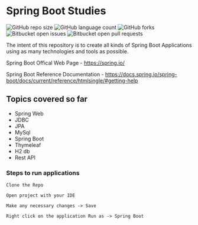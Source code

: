 # Spring Boot Studies

![GitHub repo size](https://img.shields.io/github/repo-size/laiszig/spring_boot_sandbox?style=for-the-badge)
![GitHub language count](https://img.shields.io/github/languages/count/laiszig/spring_boot_sandbox?style=for-the-badge)
![GitHub forks](https://img.shields.io/github/forks/laiszig/spring_boot_sandbox?style=for-the-badge)
![Bitbucket open issues](https://img.shields.io/bitbucket/issues/laiszig/spring_boot_sandbox?style=for-the-badge)
![Bitbucket open pull requests](https://img.shields.io/bitbucket/pr-raw/laiszig/spring_boot_sandbox?style=for-the-badge)

The intent of this repository is to create all kinds of Spring Boot Applications using as many technologies and tools as possible.

Spring Boot Offical Web Page - https://spring.io/

Spring Boot Reference Documentation - https://docs.spring.io/spring-boot/docs/current/reference/htmlsingle/#getting-help

## Topics covered so far
* Spring Web
* JDBC
* JPA
* MySql
* Spring Boot
* Thymeleaf
* H2 db
* Rest API

### Steps to run applications
```
Clone the Repo

Open project with your IDE

Make any necessary changes -> Save

Right click on the application Run as -> Spring Boot
```
